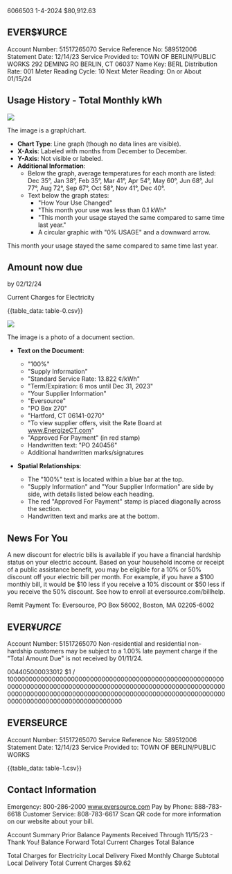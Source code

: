 6066503 1-4-2024 \$80,912.63

## EVER$¥URCE

Account Number: 51517265070
Service Reference No: 589512006
Statement Date: $12 / 14 / 23$
Service Provided to:
TOWN OF BERLIN/PUBLIC WORKS
292 DEMING RO
BERLIN, CT 06037
Name Key: BERL
Distribution Rate: 001
Meter Reading Cycle: 10
Next Meter Reading: On or About 01/15/24

## Usage History - Total Monthly kWh

![](images/img-0.jpeg)

The image is a graph/chart.

- **Chart Type**: Line graph (though no data lines are visible).
- **X-Axis**: Labeled with months from December to December.
- **Y-Axis**: Not visible or labeled.
- **Additional Information**:
  - Below the graph, average temperatures for each month are listed: Dec 35°, Jan 38°, Feb 35°, Mar 41°, Apr 54°, May 60°, Jun 68°, Jul 77°, Aug 72°, Sep 67°, Oct 58°, Nov 41°, Dec 40°.
  - Text below the graph states: 
    - "How Your Use Changed"
    - "This month your use was less than 0.1 kWh"
    - "This month your usage stayed the same compared to same time last year."
    - A circular graphic with "0% USAGE" and a downward arrow.

This month your usage stayed the same compared to same time last year.

## Amount now due

by $02 / 12 / 24$

Current Charges for Electricity

{{table_data: table-0.csv}}

![](images/img-1.jpeg)

The image is a photo of a document section.

- **Text on the Document**:
  - "100%"
  - "Supply Information"
  - "Standard Service Rate: 13.822 ¢/kWh"
  - "Term/Expiration: 6 mos until Dec 31, 2023"
  - "Your Supplier Information"
  - "Eversource"
  - "PO Box 270"
  - "Hartford, CT 06141-0270"
  - "To view supplier offers, visit the Rate Board at www.EnergizeCT.com"
  - "Approved For Payment" (in red stamp)
  - Handwritten text: "PO 240456"
  - Additional handwritten marks/signatures

- **Spatial Relationships**:
  - The "100%" text is located within a blue bar at the top.
  - "Supply Information" and "Your Supplier Information" are side by side, with details listed below each heading.
  - The red "Approved For Payment" stamp is placed diagonally across the section.
  - Handwritten text and marks are at the bottom.

## News For You

A new discount for electric bills is available if you have a financial hardship status on your electric account. Based on your household income or receipt of a public assistance benefit, you may be eligible for a $10 \%$ or $50 \%$ discount off your electric bill per month. For example, if you have a $\$ 100$ monthly bill, it would be $\$ 10$ less if you receive a $10 \%$ discount or $\$ 50$ less if you receive the $50 \%$ discount. See how to enroll at eversource.com/billhelp.

Remit Payment To: Eversource, PO Box 56002, Boston, MA 02205-6002

## EVER$¥ U R C E$

Account Number: 51517265070
Non-residential and residential non-hardship customers may be subject to a $1.00 \%$ late payment charge if the "Total Amount Due" is not received by $01 / 11 / 24$.

004405000033012
$1 / 100000000000000000000000000000000000000000000000000000000000000000000000000000000000000000000000000000000000000000000000000000000000000000000000000000000000000000000000000000000000000000000000000000000

## EVERSEURCE

Account Number: 51517265070
Service Reference No: 589512006
Statement Date: 12/14/23
Service Provided to:
TOWN OF BERLIN/PUBLIC WORKS

{{table_data: table-1.csv}}

## Contact Information

Emergency: 800-286-2000
www.eversource.com
Pay by Phone: 888-783-6618
Customer Service: 808-783-6617
Scan QR code for more information on our website about your bill.


Account Summary
Prior Balance
Payments Received Through 11/15/23 - Thank You!
Balance Forward
Total Current Charges
Total Balance

Total Charges for Electricity
Local Delivery
Fixed Monthly Charge
Subtotal Local Delivery
Total Current Charges
\$9.62
